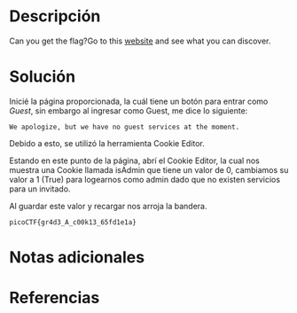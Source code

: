 # **Descripción**

Can you get the flag?Go to this [website](http://saturn.picoctf.net:61878/) and see what you can discover.

# **Solución**

Inicié la página proporcionada, la cuál tiene un botón para entrar como *Guest*, sin embargo al ingresar como Guest, me dice lo siguiente:

```
We apologize, but we have no guest services at the moment.
```

Debido a esto, se utilizó la herramienta Cookie Editor. 

Estando en este punto de la página, abrí el Cookie Editor, la cual nos muestra una Cookie llamada isAdmin que tiene un valor de 0, cambiamos su valor a 1 (True) para logearnos como admin dado que no existen servicios para un invitado.

Al guardar este valor y recargar nos arroja la bandera.

```
picoCTF{gr4d3_A_c00k13_65fd1e1a}
```


# **Notas adicionales**


# **Referencias**
